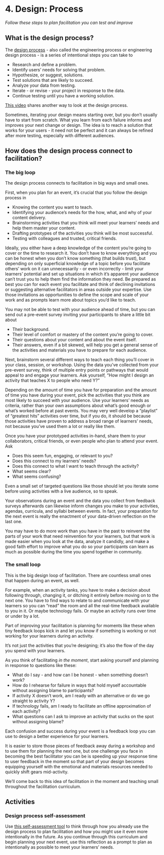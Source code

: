 # 4. Design: Process

*Follow these steps to plan facilitation you can test and improve*

## What is the design process?

The [design process](https://en.wikipedia.org/wiki/Design#Design_as_a_process) - also called the engineering process or engineering design process - is a series of intentional steps you can take to 

- Research and define a problem.
- Identify users’ needs for solving that problem.
- Hypothesize, or suggest, solutions.
- Test solutions that are likely to succeed.
- Analyze your data from testing.
- Iterate - or revise - your project in response to the data.
- Continue testing until you have a working solution.

[This video](https://www.youtube.com/watch?v=fxJWin195kU) shares another way to look at the design process.

Sometimes, iterating your design means starting over, but you don’t usually have to start from scratch. What you learn from each failure informs and improves your next change or design. The idea is to reach a solution that works for your users - it need not be perfect and it can always be refined after more testing, especially with different audiences.

## How does the design process connect to facilitation?

### The big loop

The design process connects to facilitation in big ways and small ones.

First, when you plan for an event, it’s crucial that you follow the design process in

- Knowing the content you want to teach.
- Identifying your audience’s needs for the how, what, and why of your content delivery.
- Brainstorming activities that you think will meet your learners’ needs and help them master your content.
- Drafting prototypes of the activities you think will be most successful.
- Testing with colleagues and trusted, critical friends.


Ideally, you either have a deep knowledge of the content you’re going to cover or the time to research it. You don’t have to know everything and you can be honest when you don’t know something (that builds trust), but depending on only superficial knowledge of a topic before you facilitate others’ work on it can unnecessarily - or even incorrectly -  limit your learners’ potential and set up situations in which it’s apparent your audience can’t trust you to help them find the information they need. Be prepared as best you can for each event you facilitate and think of declining invitations or suggesting alternative facilitators in areas outside your expertise. Use those invitations as opportunities to define the scope and scale of your work and as prompts learn more about topics you’d like to teach.

You may not be able to test with your audience ahead of time, but you can send out a pre-event survey inviting your participants to share a little bit about

- Their background.
- Their level of comfort or mastery of the content you’re going to cover.
- Their questions about your content and about the event itself.
- Their answers, even if a bit skewed, will help you get a general sense of the activities and materials you have to prepare for each audience. 

Next, brainstorm several different ways to teach each thing you’ll cover in your class, session, or workshop. Using the data you’ve collected from your pre-event survey, think of multiple entry points or pathways that would appeal to and engage your learners. Ask yourself, “How might I design an activity that teaches X to people who need Y?”

Depending on the amount of time you have for preparation and the amount of time you have during your event, pick the activities that you think are most likely to succeed with your audience. Use your learners’ needs as criteria, rather than your own assumptions about what’s good enough or what’s worked before at past events. You may very well develop a “playlist” of “greatest hits” activities over time, but if you do, it should be because those activities have proven to address a broad range of learners’ needs, not because you’ve used them a lot or really like them.

Once you have your prototyped activities in-hand, share them to your collaborators, critical friends, or even people who plan to attend your event. Ask 

- Does this seem fun, engaging, or relevant to you?
- Does this connect to my learners’ needs?
- Does this connect to what I want to teach through the activity?
- What seems clear?
- What seems confusing?

Even a small set of targeted questions like those should let you iterate some before using activities with a live audience, so to speak.

Your observations during an event and the data you collect from feedback surveys afterwards can likewise inform changes you make to your activities, agendas, curricula, and syllabi between events. In fact, your preparation for the next event is really the enactment of your data-driven reflection on the last one.

You may have to do more work than you have in the past to reinvent the parts of your work that need reinvention for your learners, but that work is made easier when you look at the data, analyze it candidly, and make a good faith effort to improve what you do so your participants can learn as much as possible during the time you spend together in community.

### The small loop

This is the big design loop of facilitation. There are countless small ones that happen during an event, as well.

For example, when an activity tanks, you have to make a decision about following through, changing it, or ditching it entirely before moving on to the next one. You have to find ways to relate to and communicate with your learners so you can “read” the room and all the real-time feedback available to you in it. Or maybe technology fails. Or maybe an activity runs over time or under by a lot. 

Part of improving your facilitation is planning for moments like these when tiny feedback loops kick in and let you know if something is working or not working for your learners during an 
activity.

It’s not just the activities that you’re designing; it’s also the flow of the day you spend with your learners.

As you think of facilitating *in the moment*, start asking yourself and planning in response to questions like these:

- What do I say - and how can I be honest - when something doesn’t work?
- How do I rehearse for failure in ways that hold myself accountable without assigning blame to participants?
- If activity X doesn’t work, am I ready with an alternative or do we go straight to activity Y?
- If technology fails, am I ready to facilitate an offline approximation of each activity?
- What questions can I ask to improve an activity that sucks on the spot without assigning blame?

Each confusion and success during your event is a feedback loop you can use to design a better experience for your learners. 

It is easier to store those pieces of feedback away during a workshop and to use them for planning the next one, but one challenge you face in becoming the best facilitator you can be is speeding up your response time to user feedback in the moment so that part of your design becomes equipping yourself with the emotional and materials resources needed to quickly shift gears mid-activity.

We’ll come back to this idea of facilitation in the moment and teaching small throughout the facilitation curriculum.

## Activities

### Design process self-assessment

Use [this self-assessment tool](/activities/design-process-self-assessment.pdf) to think through how you already use the design process to plan facilitation and how you might use it even more intentionally in the future. As you continue through this curriculum and begin planning your next event, use this reflection as a prompt to plan as intentionally as possible to meet your learners’ needs.
